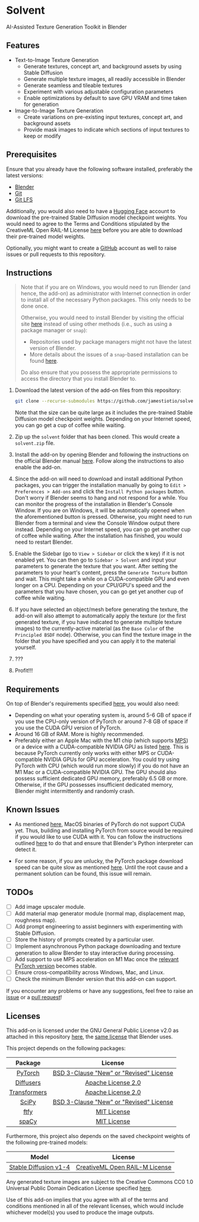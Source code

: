 # Solvent
AI-Assisted Texture Generation Toolkit in Blender

## Features

- Text-to-Image Texture Generation
  - Generate textures, concept art, and background assets by using Stable Diffusion
  - Generate multiple texture images, all readily accessible in Blender
  - Generate seamless and tileable textures
  - Experiment with various adjustable configuration parameters
  - Enable optimizations by default to save GPU VRAM and time taken for generation
- Image-to-Image Texture Generation
  - Create variations on pre-existing input textures, concept art, and background assets
  - Provide mask images to indicate which sections of input textures to keep or modify

## Prerequisites

Ensure that you already have the following software installed, preferably the latest versions:

- [Blender](https://www.blender.org/)
- [Git](https://git-scm.com/)
- [Git LFS](https://git-lfs.github.com/)

Additionally, you would also need to have a [Hugging Face](https://huggingface.co/) account to download the pre-trained Stable Diffusion model checkpoint weights. You would need to agree to the Terms and Conditions stipulated by the CreativeML Open RAIL-M License [here](https://huggingface.co/CompVis/stable-diffusion-v1-4) before you are able to download their pre-trained model weights.

Optionally, you might want to create a [GitHub](https://github.com/) account as well to raise issues or pull requests to this repository.

## Instructions

> Note that if you are on Windows, you would need to run Blender (and hence, the add-on) as administrator with Internet connection in order to install all of the necessary Python packages. This only needs to be done once.
>
> Otherwise, you would need to install Blender by visiting the official site [here](https://www.blender.org/download/) instead of using other methods (i.e., such as using a package manager or `snap`):
>
> - Repositories used by package managers might not have the latest version of Blender.
> - More details about the issues of a `snap`-based installation can be found [here](https://developer.blender.org/T83085).
>
> Do also ensure that you possess the appropriate permissions to access the directory that you install Blender to.

1. Download the latest version of the add-on files from this repository:

   ```bash
   git clone --recurse-submodules https://github.com/jamestiotio/solvent
   ```

   Note that the size can be quite large as it includes the pre-trained Stable Diffusion model checkpoint weights. Depending on your Internet speed, you can go get a cup of coffee while waiting.

2. Zip up the `solvent` folder that has been cloned. This would create a `solvent.zip` file.

3. Install the add-on by opening Blender and following the instructions on the official Blender manual [here](https://docs.blender.org/manual/en/latest/editors/preferences/addons.html#installing-add-ons). Follow along the instructions to also enable the add-on.

4. Since the add-on will need to download and install additional Python packages, you can trigger the installation manually by going to `Edit > Preferences > Add-ons` and click the `Install Python packages` button. Don't worry if Blender seems to hang and not respond for a while. You can monitor the progress of the installation in Blender's Console Window. If you are on Windows, it will be automatically opened when the aforementioned button is pressed. Otherwise, you might need to run Blender from a terminal and view the Console Window output there instead. Depending on your Internet speed, you can go get another cup of coffee while waiting. After the installation has finished, you would need to restart Blender.

5. Enable the Sidebar (go to `View > Sidebar` or click the `N` key) if it is not enabled yet. You can then go to `Sidebar > Solvent` and input your parameters to generate the texture that you want. After setting the parameters to your heart's content, press the `Generate Texture` button and wait. This might take a while on a CUDA-compatible GPU and even longer on a CPU. Depending on your CPU/GPU's speed and the parameters that you have chosen, you can go get yet another cup of coffee while waiting.

6. If you have selected an object/mesh before generating the texture, the add-on will also attempt to automatically apply the texture (or the first generated texture, if you have indicated to generate multiple texture images) to the currently-active material (as the `Base Color` of the `Principled BSDF` node). Otherwise, you can find the texture image in the folder that you have specified and you can apply it to the material yourself.

7. ???

8. Profit!!!

## Requirements

On top of Blender's requirements specified [here](https://www.blender.org/download/requirements/), you would also need:

- Depending on what your operating system is, around 5-6 GB of space if you use the CPU-only version of PyTorch or around 7-8 GB of space if you use the CUDA GPU version of PyTorch.
- Around 16 GB of RAM. More is highly recommended.
- Preferably either an Apple Mac with the M1 chip (which supports [MPS](https://developer.apple.com/documentation/metalperformanceshaders)) or a device with a CUDA-compatible NVIDIA GPU as listed [here](https://developer.nvidia.com/cuda-gpus#compute). This is because PyTorch currently only works with either MPS or CUDA-compatible NVIDIA GPUs for GPU acceleration. You could try using PyTorch with CPU (which would run more slowly) if you do not have an M1 Mac or a CUDA-compatible NVIDIA GPU. The GPU should also possess sufficient dedicated GPU memory, preferably 6.5 GB or more. Otherwise, if the GPU possesses insufficient dedicated memory, Blender might intermittently and randomly crash.

## Known Issues

- As mentioned [here](https://pytorch.org/get-started/locally/), MacOS binaries of PyTorch do not support CUDA yet. Thus, building and installing PyTorch from source would be required if you would like to use CUDA with it. You can follow the instructions outlined [here](https://github.com/pytorch/pytorch#from-source) to do that and ensure that Blender's Python interpreter can detect it.

- For some reason, if you are unlucky, the PyTorch package download speed can be quite slow as mentioned [here](https://github.com/pytorch/pytorch/issues/17023). Until the root cause and a permanent solution can be found, this issue will remain.

## TODOs

- [ ] Add image upscaler module.
- [ ] Add material map generator module (normal map, displacement map, roughness map).
- [ ] Add prompt engineering to assist beginners with experimenting with Stable Diffusion.
- [ ] Store the history of prompts created by a particular user.
- [ ] Implement asynchronous Python package downloading and texture generation to allow Blender to stay interactive during processing.
- [ ] Add support to use MPS acceleration on M1 Mac once the [relevant PyTorch version](https://pytorch.org/blog/introducing-accelerated-pytorch-training-on-mac/) becomes stable.
- [ ] Ensure cross-compatibility across Windows, Mac, and Linux.
- [ ] Check the minimum Blender version that this add-on can support.

If you encounter any problems or have any suggestions, feel free to raise an [issue](https://github.com/jamestiotio/solvent/issues) or a [pull request](https://github.com/jamestiotio/solvent/pulls)!

## Licenses

This add-on is licensed under the GNU General Public License v2.0 as attached in this repository [here](./LICENSE), the [same license](https://git.blender.org/gitweb/gitweb.cgi/blender.git/blob/HEAD:/doc/license/GPL-license.txt) that Blender uses.

This project depends on the following packages:

| Package | License |
|:-------:|:--------------------:|
| [PyTorch](https://pytorch.org/) | [BSD 3-Clause "New" or "Revised" License](https://github.com/pytorch/pytorch/blob/master/LICENSE) |
| [Diffusers](https://github.com/huggingface/diffusers) | [Apache License 2.0](https://github.com/huggingface/diffusers/blob/main/LICENSE) |
| [Transformers](https://github.com/huggingface/transformers) | [Apache License 2.0](https://github.com/huggingface/transformers/blob/main/LICENSE) |
| [SciPy](https://scipy.org/) | [BSD 3-Clause "New" or "Revised" License](https://github.com/scipy/scipy/blob/main/LICENSE.txt) |
| [ftfy](https://ftfy.readthedocs.io/en/latest/) | [MIT License](https://github.com/rspeer/python-ftfy/blob/main/LICENSE.txt) |
| [spaCy](https://spacy.io/) | [MIT License](https://github.com/explosion/spaCy/blob/master/LICENSE) |

Furthermore, this project also depends on the saved checkpoint weights of the following pre-trained models:

| Model | License |
|:-------:|:--------------------:|
| [Stable Diffusion v1-4](https://huggingface.co/CompVis/stable-diffusion-v1-4) | [CreativeML Open RAIL-M License](https://huggingface.co/spaces/CompVis/stable-diffusion-license) |

Any generated texture images are subject to the Creative Commons CC0 1.0 Universal Public Domain Dedication License specified [here](https://creativecommons.org/publicdomain/zero/1.0/legalcode).

Use of this add-on implies that you agree with all of the terms and conditions mentioned in all of the relevant licenses, which would include whichever model(s) you used to produce the image outputs.
